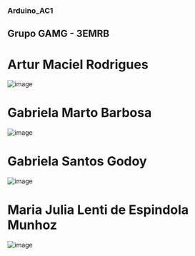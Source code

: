 ### Arduino_AC1

## Grupo GAMG - 3EMRB

# Artur Maciel Rodrigues
![image](https://user-images.githubusercontent.com/80834796/112921797-c9a4e380-90e1-11eb-90d5-05d0c479e288.png)

# Gabriela Marto Barbosa
![image](https://user-images.githubusercontent.com/80834796/112924895-53a37b00-90e7-11eb-8710-9b69e25d3100.png)

# Gabriela Santos Godoy
![image](https://user-images.githubusercontent.com/80834796/112925145-c3196a80-90e7-11eb-94a8-7ebda4740d70.png)

# Maria Julia Lenti de Espindola Munhoz
![image](https://user-images.githubusercontent.com/80834796/112922054-33bd8880-90e2-11eb-9fd8-cedb394e5e2a.png)
